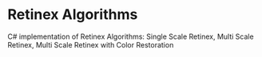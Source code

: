 # Retinex Algorithms
C# implementation of Retinex Algorithms: Single Scale Retinex, Multi Scale Retinex, Multi Scale Retinex with Color Restoration
